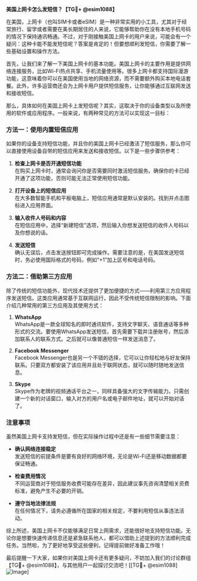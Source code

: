 **美国上网卡怎么发短信？【TG💪+ @esim1088】**

在美国，上网卡（也叫SIM卡或者eSIM）是一种非常实用的小工具，尤其对于经常旅行、留学或者需要在美长期居住的人来说，它能够帮助你在没有本地手机号码的情况下保持通讯畅通。不过，对于刚接触美国上网卡的用户来说，可能会有一个疑问：这种卡能不能发短信呢？答案是肯定的！但要想顺利发短信，你需要了解一些基础设置和操作方法。

首先，让我们来了解一下美国上网卡的基本功能。美国上网卡的主要作用是提供网络连接服务，比如Wi-Fi热点共享、手机流量使用等。很多上网卡都支持国际漫游功能，这意味着你可以在美国使用当地的网络资源，而不需要额外购买本地电话套餐。此外，许多运营商还会为上网卡用户提供短信服务，让你能够通过互联网发送和接收短信。

那么，具体如何在美国上网卡上发短信呢？其实，这取决于你的设备类型以及所使用的软件或应用程序。一般来说，有两种常见的方法可以实现这一目标：

### 方法一：使用内置短信应用

如果你的设备支持短信功能，并且你的美国上网卡已经激活了短信服务，那么你可以直接使用设备自带的短信应用来发送和接收短信。以下是一些步骤供参考：

1. **检查上网卡是否开通短信功能**  
   在购买上网卡时，通常会询问你是否需要同时激活短信服务。确保你的卡已经开通了这项功能，否则可能无法正常使用短信功能。

2. **打开设备上的短信应用**  
   在大多数智能手机和平板电脑上，短信应用通常是默认安装的。找到并点击图标进入应用界面。

3. **输入收件人号码和内容**  
   在短信应用中，选择“新建短信”选项，然后输入你想发送短信的收件人号码以及你想说的话。

4. **发送短信**  
   确认无误后，点击发送按钮即可完成操作。需要注意的是，在美国发送短信时，务必使用国际格式的号码，例如“+1”加上区号和电话号码。

### 方法二：借助第三方应用

除了传统的短信功能外，现代技术还提供了更加便捷的方式——利用第三方应用程序发送短信。这类应用通常基于互联网运行，因此不受传统短信限制的影响。下面介绍几种常用的第三方应用及其使用方式：

1. **WhatsApp**  
   WhatsApp是一款全球知名的即时通讯软件，支持文字聊天、语音通话等多种形式的交流。要使用WhatsApp发送短信，首先需要下载并注册账号，然后添加联系人的联系方式。之后就可以像普通短信一样发送消息了。

2. **Facebook Messenger**  
   Facebook Messenger也是另一个不错的选择，它可以让你轻松地与好友保持联系。只要双方都安装了该应用并且处于联网状态，就可以随时随地发送信息。

3. **Skype**  
   Skype作为老牌的视频通话平台之一，同样具备强大的文字传输能力。只需创建一个新的对话窗口，输入对方的用户名或电子邮件地址，就可以开始对话了。

### 注意事项

虽然美国上网卡支持发短信，但在实际操作过程中还是有一些细节需要注意：

- **确认网络连接稳定**  
  发送短信的前提条件是要有良好的网络环境，无论是Wi-Fi还是移动数据都要保证畅通。

- **检查费用情况**  
  不同运营商对于短信服务收费可能存在差异，因此建议事先咨询清楚相关资费标准，避免产生不必要的开销。

- **遵守当地法律法规**  
  在任何情况下，请务必遵循所在国家的相关规定，不要利用短信从事违法活动。

综上所述，美国上网卡不仅能够满足日常上网需求，还能很好地支持短信功能。无论你是想要快速传递信息还是紧急联系他人，都可以借助上述提到的方法顺利完成任务。当然啦，为了更好地享受这些便利，记得提前做好准备工作哦！

最后提醒一下大家，如果你对美国上网卡还有更多疑问，不妨加入我们的讨论群组【TG💪+ @esim1088】，与其他用户一起探讨交流吧！[[TG💪+ @esim1088] ![Image](https://i.postimg.cc/4NQfJmqS/Snipaste-2025-05-13-00-14-12.png)]